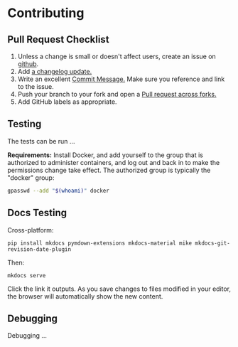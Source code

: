 Contributing
============

Pull Request Checklist
------------------------
1. Unless a change is small or doesn't affect users, create an issue on
[github](https://github.com/pulp/pulp-operator/issues/new).
2. Add [a changelog update.](https://docs.pulpproject.org/contributing/git.html#changelog-update)
3. Write an excellent [Commit Message.](https://docs.pulpproject.org/contributing/git.html#commit-message)
Make sure you reference and link to the issue.
4. Push your branch to your fork and open a [Pull request across forks.](https://help.github.com/articles/creating-a-pull-request-from-a-fork/)
5. Add GitHub labels as appropriate.

Testing
-------

The tests can be run ...

**Requirements:**
Install Docker, and add yourself to the group that is authorized to
administer containers, and log out and back in to make the permissions change
take effect. The authorized group is typically the "docker" group:

```bash
gpasswd --add "$(whoami)" docker
```

Docs Testing
------------

Cross-platform:
```
pip install mkdocs pymdown-extensions mkdocs-material mike mkdocs-git-revision-date-plugin
```

Then:
```
mkdocs serve
```
Click the link it outputs. As you save changes to files modified in your editor,
the browser will automatically show the new content.


Debugging
---------

Debugging ...
